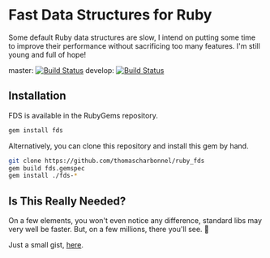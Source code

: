 # Fast Data Structures for Ruby

Some default Ruby data structures are slow, I intend on putting some time to
improve their performance without sacrificing too many features. I'm still young
and full of hope!

master: [![Build Status](https://travis-ci.org/thomascharbonnel/ruby_fds.svg?branch=master)](https://travis-ci.org/thomascharbonnel/ruby_fds)
develop: [![Build Status](https://travis-ci.org/thomascharbonnel/ruby_fds.svg?branch=develop)](https://travis-ci.org/thomascharbonnel/ruby_fds)

## Installation

FDS is available in the RubyGems repository.

```bash
gem install fds
```

Alternatively, you can clone this repository and install this gem by hand.

```bash
git clone https://github.com/thomascharbonnel/ruby_fds
gem build fds.gemspec
gem install ./fds-*
```

## Is This Really Needed?

On a few elements, you won't even notice any difference, standard libs may very well
be faster. But, on a few millions, there you'll see. :triumph:

Just a small gist, [here](https://gist.github.com/thomascharbonnel/f023ca137f2b2b7021cbe2d580485cd4).

